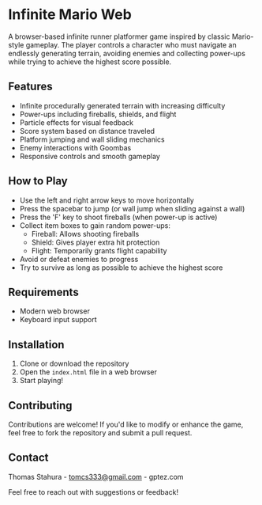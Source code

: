 # Infinite Mario Web

A browser-based infinite runner platformer game inspired by classic Mario-style gameplay. The player controls a character who must navigate an endlessly generating terrain, avoiding enemies and collecting power-ups while trying to achieve the highest score possible.

## Features

- Infinite procedurally generated terrain with increasing difficulty
- Power-ups including fireballs, shields, and flight
- Particle effects for visual feedback
- Score system based on distance traveled
- Platform jumping and wall sliding mechanics
- Enemy interactions with Goombas
- Responsive controls and smooth gameplay

## How to Play

- Use the left and right arrow keys to move horizontally
- Press the spacebar to jump (or wall jump when sliding against a wall)
- Press the 'F' key to shoot fireballs (when power-up is active)
- Collect item boxes to gain random power-ups:
  - Fireball: Allows shooting fireballs
  - Shield: Gives player extra hit protection
  - Flight: Temporarily grants flight capability
- Avoid or defeat enemies to progress
- Try to survive as long as possible to achieve the highest score

## Requirements

- Modern web browser
- Keyboard input support

## Installation

1. Clone or download the repository
2. Open the `index.html` file in a web browser
3. Start playing!

## Contributing

Contributions are welcome! If you'd like to modify or enhance the game, feel free to fork the repository and submit a pull request.

## Contact

Thomas Stahura - tomcs333@gmail.com - gptez.com

Feel free to reach out with suggestions or feedback!
